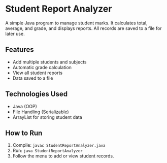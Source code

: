 # Student Report Analyzer

A simple Java program to manage student marks. It calculates total, average, and grade, and displays reports. All records are saved to a file for later use.

## Features
- Add multiple students and subjects
- Automatic grade calculation
- View all student reports
- Data saved to a file

## Technologies Used
- Java (OOP)
- File Handling (Serializable)
- ArrayList for storing student data

## How to Run
1. Compile: `javac StudentReportAnalyzer.java`
2. Run: `java StudentReportAnalyzer`
3. Follow the menu to add or view student records.
